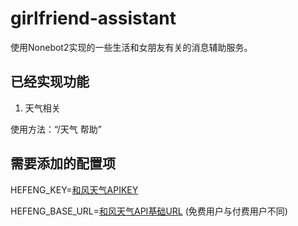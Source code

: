 # girlfriend-assistant

使用Nonebot2实现的一些生活和女朋友有关的消息辅助服务。

## 已经实现功能

1. 天气相关

使用方法：“/天气 帮助”

## 需要添加的配置项

HEFENG_KEY=[和风天气APIKEY](https://console.qweather.com/#/console)

HEFENG_BASE_URL=[和风天气API基础URL](https://dev.qweather.com/docs/api/weather/weather-now/) (免费用户与付费用户不同)
